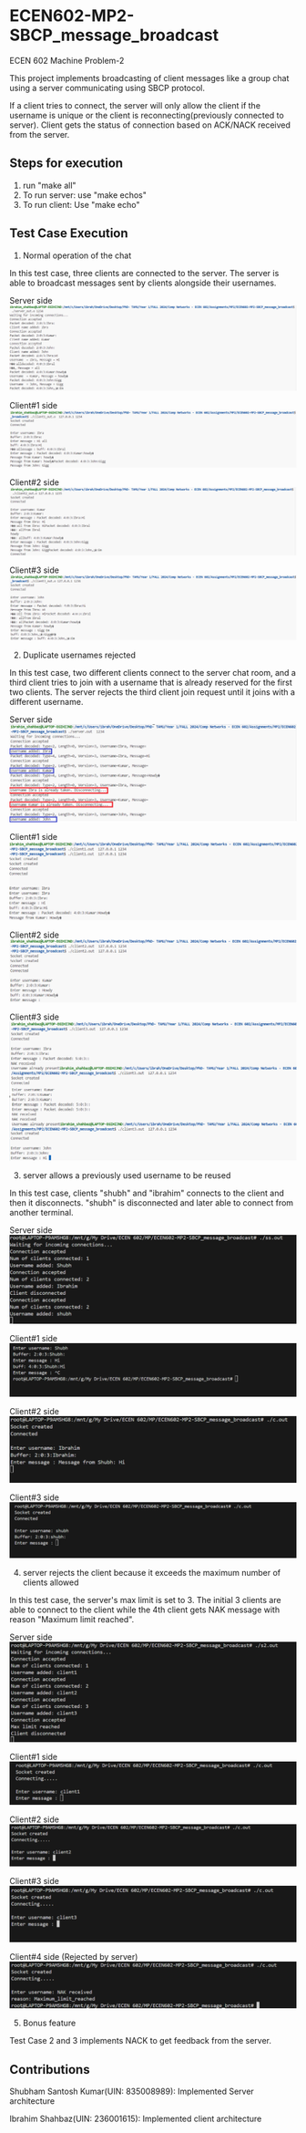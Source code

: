 # ECEN602-MP2-SBCP_message_broadcast
ECEN 602 Machine Problem-2

This project implements broadcasting of client messages like a group chat using a server communicating using SBCP protocol.

If a client tries to connect, the server will only allow the client if the username is unique or the client is reconnecting(previously connected to server). Client gets the status of connection based on ACK/NACK received from the server.

## Steps for execution
1. run "make all"
2. To run server: use "make echos"
3. To run client: Use "make echo"

## Test Case Execution

1. Normal operation of the chat 
 
In this test case, three clients are connected to the server. The server is able to broadcast messages sent by clients alongside their usernames.

Server side
![Test Case 1 server screenshot](Screenshots/TS1_server.png)

Client#1 side
![Test Case 1 client screenshot](Screenshots/TS1_client1.png)

Client#2 side
![Test Case 1 client screenshot](Screenshots/TS1_client2.png)

Client#3 side
![Test Case 1 client screenshot](Screenshots/TS1_client3.png)

2. Duplicate usernames rejected
 
In this test case, two different clients connect to the server chat room, and a third client tries to join with a username that is already reserved for the first two clients. The server rejects the third client join request until it joins with a different username.

Server side
![Test Case 2 server screenshot](Screenshots/TS2_server.png)

Client#1 side
![Test Case 2 client screenshot](Screenshots/TS2_client1.png)

Client#2 side
![Test Case 2 client screenshot](Screenshots/TS2_client2.png)

Client#3 side
![Test Case 2 client screenshot](Screenshots/TS2_client3.png)


3. server allows a previously used username to be reused

In this test case, clients "shubh" and "ibrahim" connects to the client and then it disconnects. "shubh" is disconnected and later able to connect from another terminal.

Server side
![Test Case 3 server screenshot](Screenshots/TS3_server.png)

Client#1 side
![Test Case 3 client screenshot](Screenshots/TS3_client1.png)

Client#2 side
![Test Case 3 client screenshot](Screenshots/TS3_client2.png)

Client#3 side
![Test Case 2 client screenshot](Screenshots/TS3_client3.png)

4. server rejects the client because it exceeds the maximum number of clients 
allowed

In this test case, the server's max limit is set to 3. The initial 3 clients are able to connect to the client while the 4th client gets NAK message with reason "Maximum limit reached".

Server side
![Test Case 4 server screenshot](Screenshots/TS4_server.png)

Client#1 side
![Test Case 4 client screenshot](Screenshots/TS4_client1.png)

Client#2 side
![Test Case 4 client screenshot](Screenshots/TS4_client2.png)

Client#3 side
![Test Case 4 client screenshot](Screenshots/TS4_client3.png)

Client#4 side (Rejected by server)
![Test Case 4 client screenshot](Screenshots/TS4_client4.png)

5. Bonus feature

Test Case 2 and 3 implements NACK to get feedback from the server.

## Contributions

Shubham Santosh Kumar(UIN: 835008989): Implemented Server architecture

Ibrahim Shahbaz(UIN: 236001615): Implemented client architecture